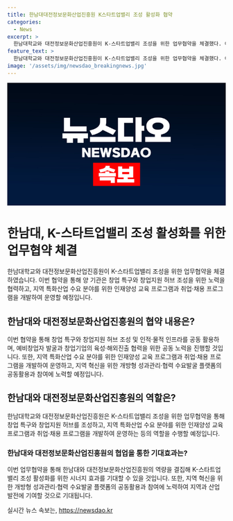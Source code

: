 ```yaml
---
title: 한남대대전정보문화산업진흥원 K스타트업밸리 조성 활성화 협약
categories:
  - News
excerpt: >
  한남대학교와 대전정보문화산업진흥원이 K-스타트업밸리 조성을 위한 업무협약을 체결했다. 이를 통해 양 기관은 창업 특구와 창업지원 허브 조성을 위해 협력하며, 인재양성, 취업·채용 프로그램을 개발하고 지역 혁신을 위한 성과관리 등에도 노력할 예정이다. 대전정보문화산업진흥원은 대전의 ICT, 문화·콘텐츠산업을 육성하는 출자출연기관이며, 한남대 총장은 두 기관의 협력으로 K-스타트업밸리 조성을 향한 시너지 효과를 기대한다. (150자)
feature_text: >
  한남대학교와 대전정보문화산업진흥원이 K-스타트업밸리 조성을 위한 업무협약을 체결했다. 이를 통해 양 기관은 창업 특구와 창업지원 허브 조성을 위해 협력하며, 인재양성, 취업·채용 프로그램을 개발하고 지역 혁신을 위한 성과관리 등에도 노력할 예정이다. 대전정보문화산업진흥원은 대전의 ICT, 문화·콘텐츠산업을 육성하는 출자출연기관이며, 한남대 총장은 두 기관의 협력으로 K-스타트업밸리 조성을 향한 시너지 효과를 기대한다. (150자)
image: '/assets/img/newsdao_breakingnews.jpg'
---
```


<p><img src="/assets/img/newsdao_breakingnews.jpg" alt="flaretime 속보" /></p>

<h1 data-ke-size="size26"><b>한남대, K-스타트업밸리 조성 활성화를 위한 업무협약 체결</b></h1>

<p data-ke-size="size16">한남대학교와 대전정보문화산업진흥원이 K-스타트업밸리 조성을 위한 업무협약을 체결하였습니다. 이번 협약을 통해 양 기관은 창업 특구와 창업지원 허브 조성을 위한 노력을 협력하고, 지역 특화산업 수요 분야를 위한 인재양성 교육 프로그램과 취업·채용 프로그램을 개발하여 운영할 예정입니다.</p>

<h2 data-ke-size="size24">한남대와 대전정보문화산업진흥원의 협약 내용은?</h2>

<p data-ke-size="size16">이번 협약을 통해 창업 특구와 창업지원 허브 조성 및 인적·물적 인프라를 공동 활용하며, 예비창업자 발굴과 창업기업의 육성·해외진출 협력을 위한 공동 노력을 진행할 것입니다. 또한, 지역 특화산업 수요 분야를 위한 인재양성 교육 프로그램과 취업·채용 프로그램을 개발하여 운영하고, 지역 혁신을 위한 개방형 성과관리·협력 수요발굴 플랫폼의 공동활용과 참여에 노력할 예정입니다.</p>

<h2 data-ke-size="size24">한남대와 대전정보문화산업진흥원의 역할은?</h2>

<p data-ke-size="size16">한남대학교와 대전정보문화산업진흥원은 K-스타트업밸리 조성을 위한 업무협약을 통해 창업 특구와 창업지원 허브를 조성하고, 지역 특화산업 수요 분야를 위한 인재양성 교육 프로그램과 취업·채용 프로그램을 개발하여 운영하는 등의 역할을 수행할 예정입니다.</p>

<h3 data-ke-size="size22">한남대와 대전정보문화산업진흥원의 협업을 통한 기대효과는?</h3>

<p data-ke-size="size16">이번 업무협약을 통해 한남대와 대전정보문화산업진흥원의 역량을 결집해 K-스타트업밸리 조성 활성화를 위한 시너지 효과를 기대할 수 있을 것입니다. 또한, 지역 혁신을 위한 개방형 성과관리·협력 수요발굴 플랫폼의 공동활용과 참여에 노력하여 지역과 산업 발전에 기여할 것으로 기대됩니다.</p>
실시간 뉴스 속보는, <a href="https://newsdao.kr" rel="dofollow">https://newsdao.kr</a>


